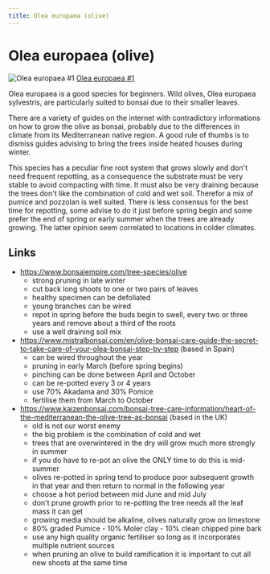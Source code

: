 ```yaml
---
title: Olea europaea (olive)
---
```


# Olea europaea (olive)

![Olea europaea #1](/images/bonsai/2020-07-31-olea-europaea-1.jpg)
[Olea europaea #1](/bonsai/collection/olea-europaea-1)

Olea europaea is a good species for beginners. Wild olives, Olea europaea
sylvestris, are particularly suited to bonsai due to their smaller leaves.

There are a variety of guides on the internet with contradictory informations
on how to grow the olive as bonsai, probably due to the differences in climate
from its Mediterranean native region. A good rule of thumbs is to dismiss
guides advising to bring the trees inside heated houses during winter.

This species has a peculiar fine root system that grows slowly and don't need
frequent repotting, as a consequence the substrate must be very stable to avoid
compacting with time. It must also be very draining because the trees don't
like the combination of cold and wet soil. Therefor a mix of pumice and
pozzolan is well suited. There is less consensus for the best time for
repotting, some advise to do it just before spring begin and some prefer the
end of spring or early summer when the trees are already growing. The latter
opinion seem correlated to locations in colder climates.

## Links

- https://www.bonsaiempire.com/tree-species/olive
  - strong pruning in late winter
  - cut back long shoots to one or two pairs of leaves
  - healthy specimen can be defoliated
  - young branches can be wired
  - repot in spring before the buds begin to swell, every two or three years and remove about a third of the roots
  - use a well draining soil mix
- https://www.mistralbonsai.com/en/olive-bonsai-care-guide-the-secret-to-take-care-of-your-olea-bonsai-step-by-step (based in Spain)
  - can be wired throughout the year
  - pruning in early March (before spring begins)
  - pinching can be done between April and October
  - can be re-potted every 3 or 4 years
  - use 70% Akadama and 30% Pomice
  - fertilise them from March to October
- https://www.kaizenbonsai.com/bonsai-tree-care-information/heart-of-the-mediterranean-the-olive-tree-as-bonsai (based in the UK)
  - old is not our worst enemy
  - the big problem is the combination of cold and wet
  - trees that are overwintered in the dry will grow much more strongly in summer
  - if you do have to re-pot an olive the ONLY time to do this is mid-summer
  - olives re-potted in spring tend to produce poor subsequent growth in that year and then return to normal in the following year
  - choose a hot period between mid June and mid July
  - don't prune growth prior to re-potting the tree needs all the leaf mass it can get
  - growing media should be alkaline, olives naturally grow on limestone
  - 80% graded Pumice - 10% Moler clay - 10% clean chipped pine bark
  - use any high quality organic fertiliser so long as it incorporates multiple nutrient sources
  - when pruning an olive to build ramification it is important to cut all new shoots at the same time
